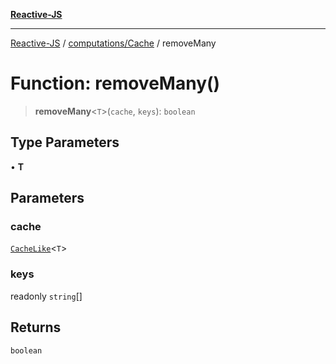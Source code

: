 [**Reactive-JS**](../../../README.md)

***

[Reactive-JS](../../../README.md) / [computations/Cache](../README.md) / removeMany

# Function: removeMany()

> **removeMany**\<`T`\>(`cache`, `keys`): `boolean`

## Type Parameters

• **T**

## Parameters

### cache

[`CacheLike`](../../interfaces/CacheLike.md)\<`T`\>

### keys

readonly `string`[]

## Returns

`boolean`
